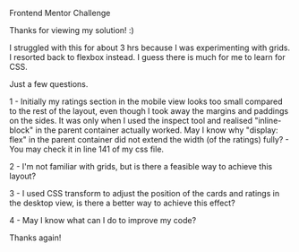 Frontend Mentor Challenge

Thanks for viewing my solution! :)

I struggled with this for about 3 hrs because I was experimenting with grids. I resorted back to flexbox instead. I guess there is much for me to learn for CSS.

Just a few questions.

1 - Initially my ratings section in the mobile view looks too small compared to the rest of the layout, even though I took away the margins and paddings on the sides. It was only when I used the inspect tool and realised "inline-block" in the parent container actually worked. May I know why "display: flex" in the parent container did not extend the width (of the ratings) fully? - You may check it in line 141 of my css file.

2 - I'm not familiar with grids, but is there a feasible way to achieve this layout?

3 - I used CSS transform to adjust the position of the cards and ratings in the desktop view, is there a better way to achieve this effect?

4 - May I know what can I do to improve my code?

Thanks again!